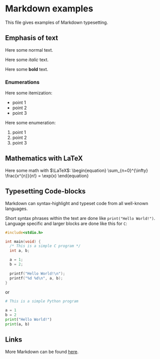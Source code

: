 # Markdown examples

This file gives examples of Markdown typesetting.

## Emphasis of text

Here some normal text.

Here some *italic* text.

Here some **bold** text.

### Enumerations

Here some itemization:
- point 1
- point 2
- point 3

Here some enumeration:
1. point 1
2. point 2
3. point 3

## Mathematics with LaTeX

Here some math with $\LaTeX$:
\begin{equation}
  \sum_{n=0}^{\infty} \frac{x^{n}}{n!} = \exp(x)
\end{equation}

## Typesetting Code-blocks

Markdown can syntax-highlight and typeset code
from all well-known languages.

Short syntax phrases within the text are done like
`print("Hello World!")`. Language specific and larger
blocks are done like this for `C`:

```c
#include<stdio.h>

int main(void) {
  /* This is a simple C program */
  int a, b;

  a = 1;
  b = 2;
  
  printf("Hello World!\n");
  printf("%d %d\n", a, b);
}
```

or

```python
# This is a simple Python program

a = 1
b = 2
print("Hello World!")
print(a, b)
```

## Links
More Markdown can be found [here](https://github.com/adam-p/markdown-here/wiki/Markdown-Cheatsheet).